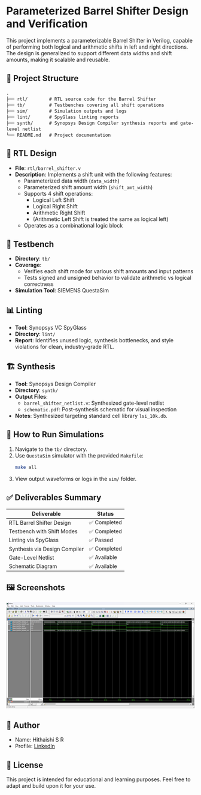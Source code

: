 # Parameterized Barrel Shifter Design and Verification

This project implements a parameterizable Barrel Shifter in Verilog, capable of performing both logical and arithmetic shifts in left and right directions. The design is generalized to support different data widths and shift amounts, making it scalable and reusable.

## 🔧 Project Structure

```
.
├── rtl/        # RTL source code for the Barrel Shifter
├── tb/         # Testbenches covering all shift operations
├── sim/        # Simulation outputs and logs
├── lint/       # SpyGlass linting reports
├── synth/      # Synopsys Design Compiler synthesis reports and gate-level netlist
└── README.md   # Project documentation
```

## 📂 RTL Design

- **File**: `rtl/barrel_shifter.v`
- **Description**: Implements a shift unit with the following features:
  - Parameterized data width (`data_width`)
  - Parameterized shift amount width (`shift_amt_width`)
  - Supports 4 shift operations:
    - Logical Left Shift
    - Logical Right Shift
    - Arithmetic Right Shift
    - (Arithmetic Left Shift is treated the same as logical left)
  - Operates as a combinational logic block

## 🧪 Testbench

- **Directory**: `tb/`
- **Coverage**:
  - Verifies each shift mode for various shift amounts and input patterns
  - Tests signed and unsigned behavior to validate arithmetic vs logical correctness
- **Simulation Tool**: SIEMENS QuestaSim

## 📊 Linting

- **Tool**: Synopsys VC SpyGlass
- **Directory**: `lint/`
- **Report**: Identifies unused logic, synthesis bottlenecks, and style violations for clean, industry-grade RTL.

## 🏗️ Synthesis

- **Tool**: Synopsys Design Compiler
- **Directory**: `synth/`
- **Output Files**:
  - `barrel_shifter_netlist.v`: Synthesized gate-level netlist
  - `schematic.pdf`: Post-synthesis schematic for visual inspection
- **Notes**: Synthesized targeting standard cell library `lsi_10k.db`.

## 📝 How to Run Simulations

1. Navigate to the `tb/` directory.
2. Use `QuestaSim` simulator with the provided `Makefile`:
   ```bash
   make all
   ```
3. View output waveforms or logs in the `sim/` folder.

## ✅ Deliverables Summary

| Deliverable                   | Status          |
|-------------------------------|-----------------|
| RTL Barrel Shifter Design     | ✅ Completed     |
| Testbench with Shift Modes    | ✅ Completed     |
| Linting via SpyGlass          | ✅ Passed        |
| Synthesis via Design Compiler | ✅ Completed     |
| Gate-Level Netlist            | ✅ Available     |
| Schematic Diagram             | ✅ Available     |

## 🖼️ Screenshots

![Simulation](sim/simulation.png)

## 📌 Author

- Name: Hithaishi S R
- Profile: [LinkedIn](https://www.linkedin.com/in/hithaishisr)

## 📜 License

This project is intended for educational and learning purposes. Feel free to adapt and build upon it for your use.
